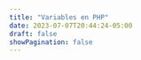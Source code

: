 ```yaml
---
title: "Variables en PHP"
date: 2023-07-07T20:44:24-05:00
draft: false
showPagination: false
---
```


